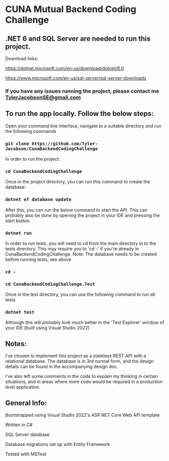 # CUNA Mutual Backend Coding Challenge

## .NET 6 and SQL Server are needed to run this project.
Download links:

https://dotnet.microsoft.com/en-us/download/dotnet/6.0

https://www.microsoft.com/en-us/sql-server/sql-server-downloads

### If you have any issues running the project, please contact me TylerJacobsonSE@gmail.com

## To run the app locally. Follow the below steps:

Open your command line interface, navigate to a suitable directory and run the following commands

### `git clone https://github.com/Tyler-Jacobson/CunaBackendCodingChallenge`

In order to run the project:
### `cd CunaBackendCodingChallenge`

Once in the project directory, you can run this command to create the database:

### `dotnet ef database update`

After this, you can run the below command to start the API. This can probably also be done by opening the project in your IDE and pressing the start button.
### `dotnet run`

In order to run tests, you will need to cd from the main directory in to the tests directory. This may require you to 'cd -' if you're already in CunaBackendCodingChallenge. Note: The database needs to be created before running tests, see above
### `cd -`
### `cd CunaBackendCodingChallenge.Test`

Once in the test directory, you can use the following command to run all tests
### `dotnet test`
Although this will probably look much better in the 'Test Explorer' window of your IDE (built using Visual Studio 2022)

## Notes:
I've chosen to implement this project as a stateless REST API with a relational database. The database is in 3rd normal form, and the design details can be found in the accompanying design doc.

I've also left some comments in the code to explain my thinking in certain situations, and in areas where more code would be required in a production level application.

## General Info:
Bootstrapped using Visual Studio 2022's ASP.NET Core Web API template

Written in C#

SQL Server database

Database migrations set up with Entity Framework

Tested with MSTest
